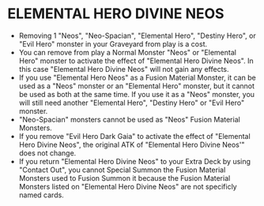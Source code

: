 
# ELEMENTAL HERO DIVINE NEOS

*   Removing 1 "Neos", "Neo-Spacian", "Elemental Hero", "Destiny Hero", or "Evil Hero" monster in your Graveyard from play is a cost.
*   You can remove from play a Normal Monster "Neos" or "Elemental Hero" monster to activate the effect of "Elemental Hero Divine Neos". In this case "Elemental Hero Divine Neos" will not gain any effects.
*   If you use "Elemental Hero Neos" as a Fusion Material Monster, it can be used as a "Neos" monster or an "Elemental Hero" monster, but it cannot be used as both at the same time. If you use it as a "Neos" monster, you will still need another "Elemental Hero", "Destiny Hero" or "Evil Hero" monster.
*   "Neo-Spacian" monsters cannot be used as "Neos" Fusion Material Monsters.
*   If you remove "Evil Hero Dark Gaia" to activate the effect of "Elemental Hero Divine Neos", the original ATK of "Elemental Hero Divine Neos'" does not change.
*   If you return "Elemental Hero Divine Neos" to your Extra Deck by using "Contact Out", you cannot Special Summon the Fusion Material Monsters used to Fusion Summon it because the Fusion Material Monsters listed on "Elemental Hero Divine Neos" are not specificly named cards.

  